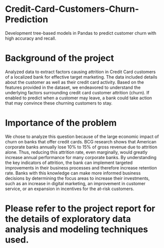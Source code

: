 # Credit-Card-Customers-Churn-Prediction
Development tree-based models in Pandas to predict customer churn with high accuracy and recall.

# Background of the project
Analyzed data to extract factors causing attrition in Credit Card customers of a localized bank for effective target marketing. 
The data included details about the customer as well as their credit card activity.
Based on the features provided in the dataset, we endeavored to understand the underlying factors surrounding credit card customer attrition (churn).
If enabled to predict when a customer may leave, a bank could take action that may convince these churning customers to stay. 

# Importance of the problem
We chose to analyze this question because of the large economic impact of churn on banks that offer credit cards. 
BCG research shows that American corporate banks annually lose 10% to 15% of gross revenue due to attrition alone. Thus, reducing this attrition rate, even marginally, would greatly increase annual performance for many corporate banks.
By understanding the key indicators of attrition, the bank can implement targeted improvements in their business processes and therefore increase retention rate. 
Banks with this knowledge can make more informed business decisions by determining the focus areas to increase their investments, such as an increase in digital marketing, an improvement in customer service, or an expansion in incentives for the at-risk customers. 


# Please refer to the project report for the details of exploratory data analysis and modeling techniques used. 
